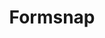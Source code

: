 ---
codehost: https://github.com/https://github.com/svecosystem/formsnap
logohandle: formsnapdev
sort: formsnap
title: Formsnap
website: https://formsnap.dev/
---